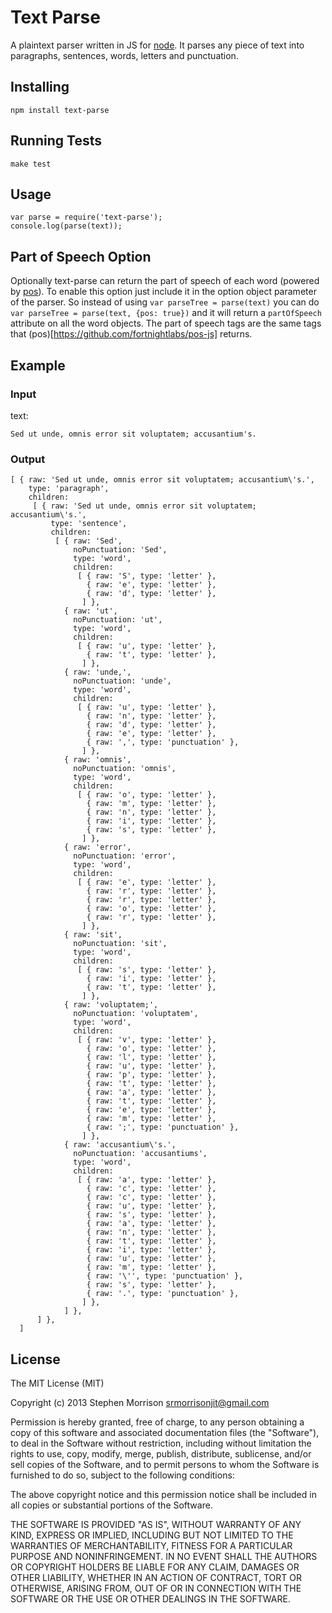 # Text Parse

A plaintext parser written in JS for [node](http://nodejs.org/). It parses any piece of text into paragraphs, sentences, words, letters and punctuation.

## Installing

```
npm install text-parse
```

## Running Tests

```
make test
```

## Usage

```
var parse = require('text-parse');
console.log(parse(text));
```

## Part of Speech Option

Optionally text-parse can return the part of speech of each word (powered by [pos](https://github.com/fortnightlabs/pos-js)). To enable this option just include it in the option object parameter of the parser. So instead of using `var parseTree = parse(text)` you can do `var parseTree = parse(text, {pos: true})` and it will return a `partOfSpeech` attribute on all the word objects. The part of speech tags are the same tags that (pos)[https://github.com/fortnightlabs/pos-js] returns.

## Example

### Input

text:
```
Sed ut unde, omnis error sit voluptatem; accusantium's.
```

### Output

```
[ { raw: 'Sed ut unde, omnis error sit voluptatem; accusantium\'s.',
    type: 'paragraph',
    children:
     [ { raw: 'Sed ut unde, omnis error sit voluptatem; accusantium\'s.',
         type: 'sentence',
         children:
          [ { raw: 'Sed',
              noPunctuation: 'Sed',
              type: 'word',
              children:
               [ { raw: 'S', type: 'letter' },
                 { raw: 'e', type: 'letter' },
                 { raw: 'd', type: 'letter' },
                ] },
            { raw: 'ut',
              noPunctuation: 'ut',
              type: 'word',
              children:
               [ { raw: 'u', type: 'letter' },
                 { raw: 't', type: 'letter' },
                ] },
            { raw: 'unde,',
              noPunctuation: 'unde',
              type: 'word',
              children:
               [ { raw: 'u', type: 'letter' },
                 { raw: 'n', type: 'letter' },
                 { raw: 'd', type: 'letter' },
                 { raw: 'e', type: 'letter' },
                 { raw: ',', type: 'punctuation' },
                ] },
            { raw: 'omnis',
              noPunctuation: 'omnis',
              type: 'word',
              children:
               [ { raw: 'o', type: 'letter' },
                 { raw: 'm', type: 'letter' },
                 { raw: 'n', type: 'letter' },
                 { raw: 'i', type: 'letter' },
                 { raw: 's', type: 'letter' },
                ] },
            { raw: 'error',
              noPunctuation: 'error',
              type: 'word',
              children:
               [ { raw: 'e', type: 'letter' },
                 { raw: 'r', type: 'letter' },
                 { raw: 'r', type: 'letter' },
                 { raw: 'o', type: 'letter' },
                 { raw: 'r', type: 'letter' },
                ] },
            { raw: 'sit',
              noPunctuation: 'sit',
              type: 'word',
              children:
               [ { raw: 's', type: 'letter' },
                 { raw: 'i', type: 'letter' },
                 { raw: 't', type: 'letter' },
                ] },
            { raw: 'voluptatem;',
              noPunctuation: 'voluptatem',
              type: 'word',
              children:
               [ { raw: 'v', type: 'letter' },
                 { raw: 'o', type: 'letter' },
                 { raw: 'l', type: 'letter' },
                 { raw: 'u', type: 'letter' },
                 { raw: 'p', type: 'letter' },
                 { raw: 't', type: 'letter' },
                 { raw: 'a', type: 'letter' },
                 { raw: 't', type: 'letter' },
                 { raw: 'e', type: 'letter' },
                 { raw: 'm', type: 'letter' },
                 { raw: ';', type: 'punctuation' },
                ] },
            { raw: 'accusantium\'s.',
              noPunctuation: 'accusantiums',
              type: 'word',
              children:
               [ { raw: 'a', type: 'letter' },
                 { raw: 'c', type: 'letter' },
                 { raw: 'c', type: 'letter' },
                 { raw: 'u', type: 'letter' },
                 { raw: 's', type: 'letter' },
                 { raw: 'a', type: 'letter' },
                 { raw: 'n', type: 'letter' },
                 { raw: 't', type: 'letter' },
                 { raw: 'i', type: 'letter' },
                 { raw: 'u', type: 'letter' },
                 { raw: 'm', type: 'letter' },
                 { raw: '\'', type: 'punctuation' },
                 { raw: 's', type: 'letter' },
                 { raw: '.', type: 'punctuation' },
                ] },
            ] },
      ] },
  ]
```

## License

The MIT License (MIT)

Copyright (c) 2013 Stephen Morrison <srmorrisonjit@gmail.com>

Permission is hereby granted, free of charge, to any person obtaining a copy of
this software and associated documentation files (the "Software"), to deal in
the Software without restriction, including without limitation the rights to
use, copy, modify, merge, publish, distribute, sublicense, and/or sell copies of
the Software, and to permit persons to whom the Software is furnished to do so,
subject to the following conditions:

The above copyright notice and this permission notice shall be included in all
copies or substantial portions of the Software.

THE SOFTWARE IS PROVIDED "AS IS", WITHOUT WARRANTY OF ANY KIND, EXPRESS OR
IMPLIED, INCLUDING BUT NOT LIMITED TO THE WARRANTIES OF MERCHANTABILITY, FITNESS
FOR A PARTICULAR PURPOSE AND NONINFRINGEMENT. IN NO EVENT SHALL THE AUTHORS OR
COPYRIGHT HOLDERS BE LIABLE FOR ANY CLAIM, DAMAGES OR OTHER LIABILITY, WHETHER
IN AN ACTION OF CONTRACT, TORT OR OTHERWISE, ARISING FROM, OUT OF OR IN
CONNECTION WITH THE SOFTWARE OR THE USE OR OTHER DEALINGS IN THE SOFTWARE.